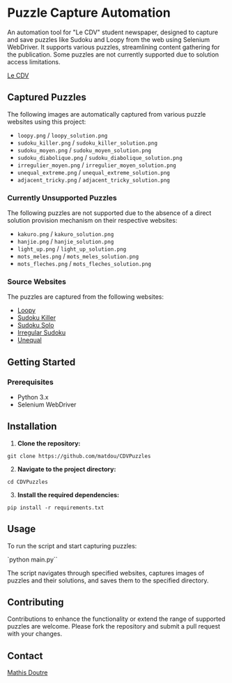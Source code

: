 # Puzzle Capture Automation

An automation tool for "Le CDV" student newspaper, designed to capture and save puzzles like Sudoku and Loopy from the web using Selenium WebDriver. It supports various puzzles, streamlining content gathering for the publication. Some puzzles are not currently supported due to solution access limitations.


[Le CDV](https://cdv.resel.fr/)

## Captured Puzzles

The following images are automatically captured from various puzzle websites using this project:

- `loopy.png` / `loopy_solution.png`
- `sudoku_killer.png` / `sudoku_killer_solution.png`
- `sudoku_moyen.png` / `sudoku_moyen_solution.png`
- `sudoku_diabolique.png` / `sudoku_diabolique_solution.png`
- `irregulier_moyen.png` / `irregulier_moyen_solution.png`
- `unequal_extreme.png` / `unequal_extreme_solution.png`
- `adjacent_tricky.png` / `adjacent_tricky_solution.png`

### Currently Unsupported Puzzles

The following puzzles are not supported due to the absence of a direct solution provision mechanism on their respective websites:

- `kakuro.png` / `kakuro_solution.png`
- `hanjie.png` / `hanjie_solution.png`
- `light_up.png` / `light_up_solution.png`
- `mots_meles.png` / `mots_meles_solution.png`
- `mots_fleches.png` / `mots_fleches_solution.png`

### Source Websites

The puzzles are captured from the following websites:

- [Loopy](https://www.chiark.greenend.org.uk/~sgtatham/puzzles/js/loopy.html)
- [Sudoku Killer](https://www.e-sudoku.fr/sudoku-killer.php)
- [Sudoku Solo](https://www.e-sudoku.fr/jouer-sudoku-solo.php)
- [Irregular Sudoku](https://www.e-sudoku.fr/sudoku-irregulier.php)
- [Unequal](https://www.chiark.greenend.org.uk/~sgtatham/puzzles/js/unequal.html)

## Getting Started

### Prerequisites

- Python 3.x
- Selenium WebDriver

## Installation

1. **Clone the repository:**

`git clone https://github.com/matdou/CDVPuzzles`

2. **Navigate to the project directory:**

`cd CDVPuzzles`

3. **Install the required dependencies:**

`pip install -r requirements.txt`

## Usage

To run the script and start capturing puzzles:

`python main.py``

The script navigates through specified websites, captures images of puzzles and their solutions, and saves them to the specified directory.

## Contributing

Contributions to enhance the functionality or extend the range of supported puzzles are welcome. Please fork the repository and submit a pull request with your changes.

## Contact

[Mathis Doutre](mailto:mathis.doutre@imt-atlantique.net)

